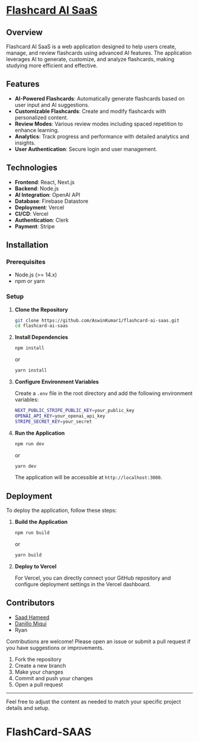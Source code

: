 # [Flashcard AI SaaS](https://flashcard-ai-saas.vercel.app/)

## Overview

Flashcard AI SaaS is a web application designed to help users create, manage, and review flashcards using advanced AI features. The application leverages AI to generate, customize, and analyze flashcards, making studying more efficient and effective.

## Features

- **AI-Powered Flashcards**: Automatically generate flashcards based on user input and AI suggestions.
- **Customizable Flashcards**: Create and modify flashcards with personalized content.
- **Review Modes**: Various review modes including spaced repetition to enhance learning.
- **Analytics**: Track progress and performance with detailed analytics and insights.
- **User Authentication**: Secure login and user management.

## Technologies

- **Frontend**: React, Next.js
- **Backend**: Node.js
- **AI Integration**: OpenAI API
- **Database**: Firebase Datastore
- **Deployment**: Vercel
- **CI/CD**: Vercel
- **Authentication**: Clerk
- **Payment**: Stripe

## Installation

### Prerequisites

- Node.js (>= 14.x)
- npm or yarn

### Setup

1. **Clone the Repository**

   ```bash
   git clone https://github.com/AswinKumar1/flashcard-ai-saas.git
   cd flashcard-ai-saas
   ```

2. **Install Dependencies**

   ```bash
   npm install
   ```

   or

   ```bash
   yarn install
   ```

3. **Configure Environment Variables**

   Create a `.env` file in the root directory and add the following environment variables:

   ```bash
   NEXT_PUBLIC_STRIPE_PUBLIC_KEY=your_public_key
   OPENAI_API_KEY=your_openai_api_key
   STRIPE_SECRET_KEY=your_secret
   ```

4. **Run the Application**

   ```bash
   npm run dev
   ```

   or

   ```bash
   yarn dev
   ```

   The application will be accessible at `http://localhost:3000`.

## Deployment

To deploy the application, follow these steps:

1. **Build the Application**

   ```bash
   npm run build
   ```

   or

   ```bash
   yarn build
   ```

2. **Deploy to Vercel**

   For Vercel, you can directly connect your GitHub repository and configure deployment settings in the Vercel dashboard.

## Contributors

- [Saad Hameed](https://github.com/smeed03)
- [Danillo Miqui](https://github.com/danillomiqui-commits)
- Ryan

Contributions are welcome! Please open an issue or submit a pull request if you have suggestions or improvements.

1. Fork the repository
2. Create a new branch
3. Make your changes
4. Commit and push your changes
5. Open a pull request

---

Feel free to adjust the content as needed to match your specific project details and setup.


# FlashCard-SAAS
